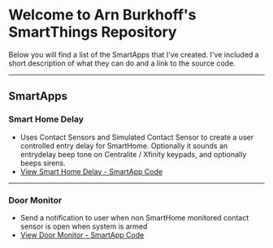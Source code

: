 <a name="ReadMeAnchor"></a>
<h1>Welcome to Arn Burkhoff's SmartThings Repository</h1>

Below you will find a list of the SmartApps that I've created.  I've included a short description of what they can do and a link to the source code.

<hr />
<h2>SmartApps</h2>

<h3>Smart Home Delay</h3>
<ul>
<li>Uses Contact Sensors and Simulated Contact Sensor to create a user controlled entry delay for SmartHome. Optionally it  sounds an entrydelay beep tone on Centralite / Xfinity keypads, and optionally beeps sirens.</li>
<li><a href="https://github.com/arnbme/SmartThingsPublic/blob/master/smartapps/arnbme/smart-home-delay.src/smart-home-delay.groovy">View Smart Home Delay - SmartApp Code</a></li>
</ul>

<hr />

<h3>Door Monitor</h3>

<ul>
<li>Send a notification to user when non SmartHome monitored contact sensor is open when system is armed</li>
<li><a href="https://github.com/arnbme/SmartThingsPublic/blob/master/smartapps/arnbme/door-monitor.src/door-monitor.groovy">View Door Monitor - SmartApp Code</a></li>
</ul>
